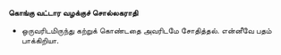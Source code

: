 **கொங்கு வட்டார வழக்குச் சொல்லகராதி**
- ஒருவரிடமிருந்து கற்றுக் கொண்டதை அவரிடமே சோதித்தல். என்னீவே பதம் பாக்கிறியா.

